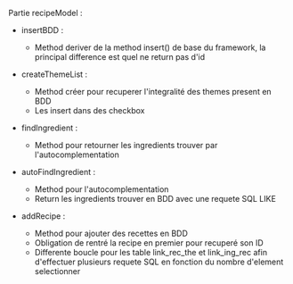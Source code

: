 Partie recipeModel :

  - insertBDD :
    - Method deriver de la method insert() de base du framework, la principal difference est quel ne return pas d'id

  - createThemeList :
    - Method créer pour recuperer l'integralité des themes present en BDD
    - Les insert dans des checkbox

  - findIngredient :
    - Method pour retourner les ingredients trouver par l'autocomplementation

  - autoFindIngredient :
    - Method pour l'autocomplementation
    - Return les ingredients trouver en BDD avec une requete SQL LIKE

  - addRecipe :
    - Method pour ajouter des recettes en BDD
    - Obligation de rentré la recipe en premier pour recuperé son ID
    - Differente boucle pour les table link_rec_the et link_ing_rec afin d'effectuer plusieurs requete SQL en fonction du nombre d'element selectionner
